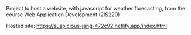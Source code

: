 Project to host a website, with javascript for weather forecasting, from the course Web Application Development (2IS220)

Hosted site: https://suspicious-jang-472c92.netlify.app/index.html

